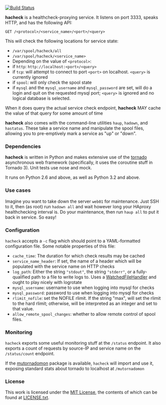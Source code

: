 [![Build Status](https://travis-ci.org/Yelp/hacheck.png)](https://travis-ci.org/Yelp/hacheck)

**hacheck** is a healthcheck-proxying service. It listens on port 3333, speaks HTTP, and has the following API:

    GET /<protocol>/<service_name>/<port>/<query>

This will check the following locations for service state:

 * `/var/spool/hacheck/all`
 * `/var/spool/hacheck/<service_name>`
 * Depending on the value of `<protocol>`:
  * if `http`: `http://localhost:<port>/<query>`
  * if `tcp`: will attempt to connect to port `<port>` on localhost. `<query>` is currently ignored
  * if `spool`: will only check the spool state
  * if `mysql` and the `mysql_username` and `mysql_password` are set, will do a login and quit on the requested mysql port; `<query>` is ignored and no logical database is selected.

When it does query the actual service check endpoint, **hacheck** MAY cache the value of that query for some amount of time

**hacheck** also comes with the command-line utilities `haup`, `hadown`, and `hastatus`. These take a service name and manipulate the spool files, allowing you to pre-emptively mark a service as "up" or "down".

### Dependencies

**hacheck** is written in Python and makes extensive use of the [tornado](http://www.tornadoweb.org/en/stable/) asynchronous web framework (specifically, it uses the coroutine stuff in Tornado 3). Unit tests use nose and mock.

It runs on Python 2.6 and above, as well as Python 3.2 and above.

### Use cases

Imagine you want to take down the server `web01` for maintenance. Just SSH to it, then (as root) run `hadown all` and wait however long your HAproxy healthchecking interval is. Do your maintenance, then run `haup all` to put it back in service. So easy!

### Configuration

`hacheck` accepts a `-c` flag which should point to a YAML-formatted configuration file. Some notable properties of this file:
* `cache_time`: The duration for which check results may be cached
* `service_name_header`: If set, the name of a header which will be populated with the service name on HTTP checks
* `log_path`: Either the string `"stdout"`, the string `"stderr"`, or a fully-qualified path to a file to write logs to. Uses a [WatchedFileHandler](http://docs.python.org/2/library/logging.handlers.html#watchedfilehandler) and ought to play nicely with logrotate
* `mysql_username`: username to use when logging into mysql for checks
* `mysql_password`: password to use when logging into mysql for checks
* `rlimit_nofile`: set the NOFILE rlimit. If the string "max", will set the rlimit to the hard rlimit; otherwise, will be interpreted as an integer and set to that value.
* `allow_remote_spool_changes`: whether to allow remote control of spool files.

### Monitoring

`hacheck` exports some useful monitoring stuff at the `/status` endpoint. It also exports a count of requests by source-IP and service name on the `/status/count` endpoint.

If the [mutornadomon](https://github.com/uber/mutornadomon) package is available, `hacheck` will import and use it, exposing standard stats about tornado to localhost at `/mutornadomon`

### License

This work is licensed under the [MIT License](http://opensource.org/licenses/MIT), the contents of which can be found at [LICENSE.txt](LICENSE.txt).
